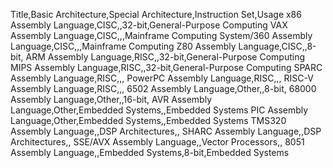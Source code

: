 ﻿Title,Basic Architecture,Special Architecture,Instruction Set,Usage
x86 Assembly Language,CISC,,32-bit,General-Purpose Computing
VAX Assembly Language,CISC,,,Mainframe Computing
System/360 Assembly Language,CISC,,,Mainframe Computing
Z80 Assembly Language,CISC,,8-bit,
ARM Assembly Language,RISC,,32-bit,General-Purpose Computing
MIPS Assembly Language,RISC,,32-bit,General-Purpose Computing
SPARC Assembly Language,RISC,,,
PowerPC Assembly Language,RISC,,,
RISC-V Assembly Language,RISC,,,
6502 Assembly Language,Other,,8-bit,
68000 Assembly Language,Other,,16-bit,
AVR Assembly Language,Other,Embedded Systems,,Embedded Systems
PIC Assembly Language,Other,Embedded Systems,,Embedded Systems
TMS320 Assembly Language,,DSP Architectures,,
SHARC Assembly Language,,DSP Architectures,,
SSE/AVX Assembly Language,,Vector Processors,,
8051 Assembly Language,,Embedded Systems,8-bit,Embedded Systems